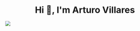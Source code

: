 <h1 align="center">Hi 👋, I'm Arturo Villares</h1>
<p align="left">
 <img src="https://readme-typing-svg.herokuapp.com/?lines=Welcome+to+my+GitHub+Profile!&center=true&width=360&height=30">
</p>



